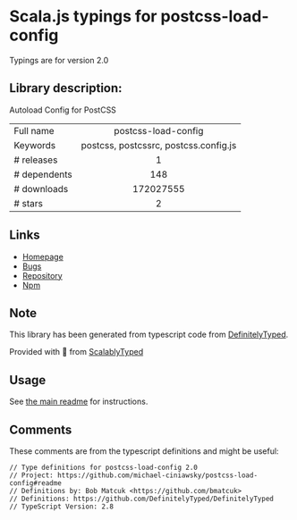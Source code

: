 
# Scala.js typings for postcss-load-config

Typings are for version 2.0

## Library description:
Autoload Config for PostCSS

|                    |                 |
| ------------------ | :-------------: |
| Full name          | postcss-load-config |
| Keywords           | postcss, postcssrc, postcss.config.js |
| # releases         | 1 |
| # dependents       | 148 |
| # downloads        | 172027555 |
| # stars            | 2 |

## Links
- [Homepage](https://github.com/michael-ciniawsky/postcss-load-config#readme)
- [Bugs](https://github.com/michael-ciniawsky/postcss-load-config/issues)
- [Repository](https://github.com/michael-ciniawsky/postcss-load-config)
- [Npm](https://www.npmjs.com/package/postcss-load-config)
    


## Note
This library has been generated from typescript code from [DefinitelyTyped](https://definitelytyped.org).

Provided with :purple_heart: from [ScalablyTyped](https://github.com/oyvindberg/ScalablyTyped)

## Usage
See [the main readme](../../readme.md) for instructions.

## Comments

These comments are from the typescript definitions and might be useful:
```
// Type definitions for postcss-load-config 2.0
// Project: https://github.com/michael-ciniawsky/postcss-load-config#readme
// Definitions by: Bob Matcuk <https://github.com/bmatcuk>
// Definitions: https://github.com/DefinitelyTyped/DefinitelyTyped
// TypeScript Version: 2.8

```

